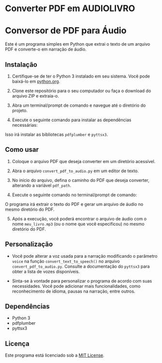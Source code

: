 # Converter PDF em AUDIOLIVRO
# Conversor de PDF para Áudio

Este é um programa simples em Python que extrai o texto de um arquivo PDF e converte-o em narração de áudio.

## Instalação

1. Certifique-se de ter o Python 3 instalado em seu sistema. Você pode baixá-lo em [python.org](https://www.python.org).

2. Clone este repositório para o seu computador ou faça o download do arquivo ZIP e extraia-o.

3. Abra um terminal/prompt de comando e navegue até o diretório do projeto.

4. Execute o seguinte comando para instalar as dependências necessárias:


Isso irá instalar as bibliotecas `pdfplumber` e `pyttsx3`.

## Como usar

1. Coloque o arquivo PDF que deseja converter em um diretório acessível.

2. Abra o arquivo `convert_pdf_to_audio.py` em um editor de texto.

3. No início do arquivo, defina o caminho do PDF que deseja converter, alterando a variável `pdf_path`.

4. Execute o seguinte comando no terminal/prompt de comando:


O programa irá extrair o texto do PDF e gerar um arquivo de áudio no mesmo diretório do PDF.

5. Após a execução, você poderá encontrar o arquivo de áudio com o nome `meu_livro.mp3` (ou o nome que você especificou) no mesmo diretório do PDF.

## Personalização

- Você pode alterar a voz usada para a narração modificando o parâmetro `voice` na função `convert_text_to_speech()` no arquivo `convert_pdf_to_audio.py`. Consulte a documentação do `pyttsx3` para obter a lista de vozes disponíveis.

- Sinta-se à vontade para personalizar o programa de acordo com suas necessidades. Você pode adicionar mais funcionalidades, como reconhecimento de idioma, pausas na narração, entre outros.

## Dependências

- Python 3
- pdfplumber
- pyttsx3

## Licença

Este programa está licenciado sob a [MIT License](LICENSE).
